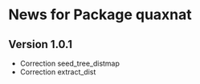 # News for Package quaxnat

## Version 1.0.1
  * Correction seed_tree_distmap
  * Correction extract_dist